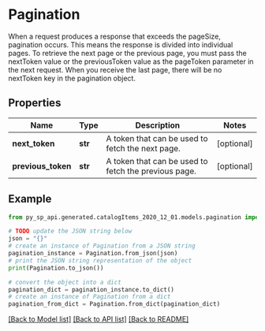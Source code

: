 # Pagination

When a request produces a response that exceeds the pageSize, pagination occurs. This means the response is divided into individual pages. To retrieve the next page or the previous page, you must pass the nextToken value or the previousToken value as the pageToken parameter in the next request. When you receive the last page, there will be no nextToken key in the pagination object.

## Properties

Name | Type | Description | Notes
------------ | ------------- | ------------- | -------------
**next_token** | **str** | A token that can be used to fetch the next page. | [optional] 
**previous_token** | **str** | A token that can be used to fetch the previous page. | [optional] 

## Example

```python
from py_sp_api.generated.catalogItems_2020_12_01.models.pagination import Pagination

# TODO update the JSON string below
json = "{}"
# create an instance of Pagination from a JSON string
pagination_instance = Pagination.from_json(json)
# print the JSON string representation of the object
print(Pagination.to_json())

# convert the object into a dict
pagination_dict = pagination_instance.to_dict()
# create an instance of Pagination from a dict
pagination_from_dict = Pagination.from_dict(pagination_dict)
```
[[Back to Model list]](../README.md#documentation-for-models) [[Back to API list]](../README.md#documentation-for-api-endpoints) [[Back to README]](../README.md)


